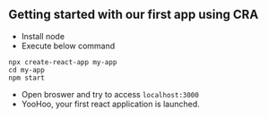 ## Getting started with our first app using CRA

- Install node
- Execute below command

```
npx create-react-app my-app
cd my-app
npm start
```

- Open broswer and try to access `localhost:3000`
- YooHoo, your first react application is launched.

